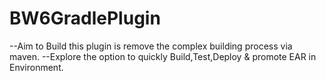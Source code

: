 # BW6GradlePlugin
--Aim to Build this plugin is remove the complex building process via maven.
--Explore the option to quickly Build,Test,Deploy & promote EAR in Environment.
